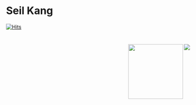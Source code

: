 # Seil Kang
[![Hits](https://hits.seeyoufarm.com/api/count/incr/badge.svg?url=https%3A%2F%2Fgithub.com%2Fhaesoo9410&count_bg=%23EB8B10&title_bg=%23684327&icon=&icon_color=%23E7E7E7&title=VISIT&edge_flat=false)](https://github.com/seilk)
# 
<img align='right' src="http://mazassumnida.wtf/api/v2/generate_badge?boj=seilk">
<img align='right' src="https://github-readme-stats.vercel.app/api?username=seilk" height="150">
